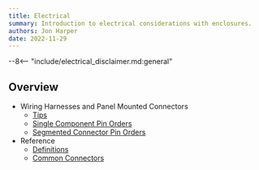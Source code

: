 ```yaml
---
title: Electrical
summary: Introduction to electrical considerations with enclosures.
authors: Jon Harper
date: 2022-11-29
---
```


--8<-- "include/electrical_disclaimer.md:general"

## Overview

- Wiring Harnesses and Panel Mounted Connectors
    - [Tips](panel_tips.md)
    - [Single Component Pin Orders](single.md)
    - [Segmented Connector Pin Orders](multi.md)
- Reference
    - [Definitions](terms.md)
    - [Common Connectors](connectors.md)